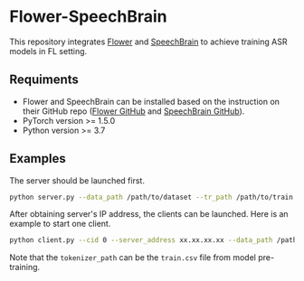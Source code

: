 # Flower-SpeechBrain

This repository integrates [Flower](https://flower.dev) and [SpeechBrain](https://speechbrain.github.io) to achieve training ASR models in FL setting.

## Requiments
* Flower and SpeechBrain can be installed based on the instruction on their GitHub repo ([Flower GitHub](https://github.com/adap/flower) and [SpeechBrain GitHub](https://github.com/speechbrain/speechbrain)).
* PyTorch version >= 1.5.0
* Python version >= 3.7

## Examples
The server should be launched first.
``` bash
python server.py --data_path /path/to/dataset --tr_path /path/to/train.tsv --test_path /path/to/test.tsv --tr_add_path /path/to/train_add.tsv --weight_strategy num
```

After obtaining server's IP address, the clients can be launched. Here is an example to start one client.
``` bash
python client.py --cid 0 --server_address xx.xx.xx.xx --data_path /path/to/dataset --tr_path /path/to/train.tsv --dev_path /path/to/dev.tsv --pre_train_model_path /path/to/model.ckpt --tokenizer_path /path/to/tokenizer
```
Note that the `tokenizer_path` can be the `train.csv` file from model pre-training.